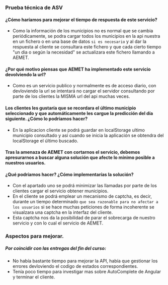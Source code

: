 ### Prueba técnica de ASV


#### ¿Cómo haríamos para mejorar el tiempo de respuesta de este servicio?
* Como la información de los municipios no es normal que se cambia periódicamente, se podra cargar todos los
  municipios en la api nuestra en un fichero o en una base de datos `si es necesario` y al dar la respuesta al cliente se consultara este fichero
  y que cada cierto tiempo "un dia o según la necesidad" se actualizara este fichero llamando a AEMET.

#### ¿Por qué motivo piensas que AEMET ha implementado este servicio devolviendo la url?
* Como es un servicio publico y normalmente es de acceso diario, con devloviendo la url se intentará no cargar el servidor
  consultando por parte de los clientes la MISMA url del api muchas veces.

#### Los clientes  les gustaría que se recordara el último municipio seleccionado y que automáticamente les cargue la predicción del día siguiente. ¿Cómo lo podríamos hacer?
* En la aplicacion cliente se podrá guardar en localStorage ultimo municipio consultado y así cuando se
  inicia la aplicación se obtendra del localStorage el último buscado.

#### Tras la amenaza de AEMET con cortarnos el servicio, debemos apresurarnos a buscar alguna solución que afecte lo mínimo posible a nuestros usuarios.
#### ¿Qué podríamos hacer? ¿Cómo implementarías la solución?

* Con el apartado uno se podrá minimizar las llamadas por parte de los clientes cargar el servicio obtener
 municipios.
* En el cliente se podrá emplear un mecanismo de captcha, es decir, durante un tiempo determinado `que sea razonable para no afectar a los usuarios`
 si se hace muchas peticiones de forma incoherente se visualzara una captcha en la interfaz del cliente.
* Esta captcha nos da la posibilidad de parar el sobrecarga de nuestro servicio y con lo cual el servicio de AEMET.



### Aspectos para mejorar.
##### Por coincidir con las entregas del fin del curso:
* No había bastante tiempo para mejorar la API, había que gestionar los errores devloviendo el codigo de estados correspondientes.
* Tenía poco tiempo para investigar mas sobre AutoComplete de Angular y terminar el cliente.